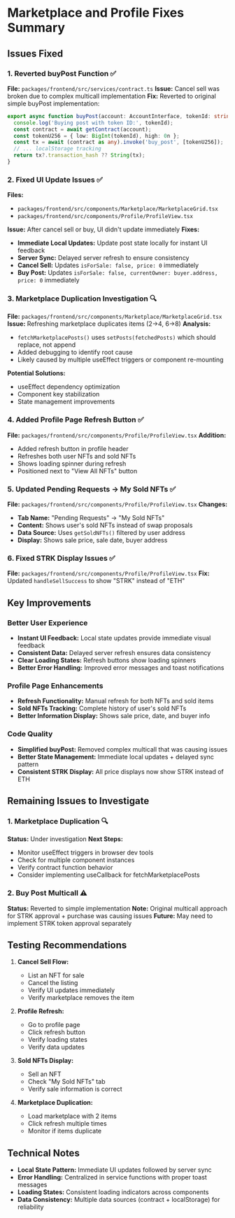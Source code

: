 # Marketplace and Profile Fixes Summary

## Issues Fixed

### 1. **Reverted buyPost Function** ✅
**File:** `packages/frontend/src/services/contract.ts`
**Issue:** Cancel sell was broken due to complex multicall implementation
**Fix:** Reverted to original simple buyPost implementation:
```typescript
export async function buyPost(account: AccountInterface, tokenId: string | number | bigint): Promise<string> {
  console.log('Buying post with token ID:', tokenId);
  const contract = await getContract(account);
  const tokenU256 = { low: BigInt(tokenId), high: 0n };
  const tx = await (contract as any).invoke('buy_post', [tokenU256]);
  // ... localStorage tracking
  return tx?.transaction_hash ?? String(tx);
}
```

### 2. **Fixed UI Update Issues** ✅
**Files:** 
- `packages/frontend/src/components/Marketplace/MarketplaceGrid.tsx`
- `packages/frontend/src/components/Profile/ProfileView.tsx`

**Issue:** After cancel sell or buy, UI didn't update immediately
**Fixes:**
- **Immediate Local Updates:** Update post state locally for instant UI feedback
- **Server Sync:** Delayed server refresh to ensure consistency
- **Cancel Sell:** Updates `isForSale: false, price: 0` immediately
- **Buy Post:** Updates `isForSale: false, currentOwner: buyer.address, price: 0` immediately

### 3. **Marketplace Duplication Investigation** 🔍
**File:** `packages/frontend/src/components/Marketplace/MarketplaceGrid.tsx`
**Issue:** Refreshing marketplace duplicates items (2→4, 6→8)
**Analysis:** 
- `fetchMarketplacePosts()` uses `setPosts(fetchedPosts)` which should replace, not append
- Added debugging to identify root cause
- Likely caused by multiple useEffect triggers or component re-mounting

**Potential Solutions:**
- useEffect dependency optimization
- Component key stabilization
- State management improvements

### 4. **Added Profile Page Refresh Button** ✅
**File:** `packages/frontend/src/components/Profile/ProfileView.tsx`
**Addition:** 
- Added refresh button in profile header
- Refreshes both user NFTs and sold NFTs
- Shows loading spinner during refresh
- Positioned next to "View All NFTs" button

### 5. **Updated Pending Requests → My Sold NFTs** ✅
**File:** `packages/frontend/src/components/Profile/ProfileView.tsx`
**Changes:**
- **Tab Name:** "Pending Requests" → "My Sold NFTs"
- **Content:** Shows user's sold NFTs instead of swap proposals
- **Data Source:** Uses `getSoldNFTs()` filtered by user address
- **Display:** Shows sale price, sale date, buyer address

### 6. **Fixed STRK Display Issues** ✅
**File:** `packages/frontend/src/components/Profile/ProfileView.tsx`
**Fix:** Updated `handleSellSuccess` to show "STRK" instead of "ETH"

## Key Improvements

### Better User Experience
- **Instant UI Feedback:** Local state updates provide immediate visual feedback
- **Consistent Data:** Delayed server refresh ensures data consistency
- **Clear Loading States:** Refresh buttons show loading spinners
- **Better Error Handling:** Improved error messages and toast notifications

### Profile Page Enhancements
- **Refresh Functionality:** Manual refresh for both NFTs and sold items
- **Sold NFTs Tracking:** Complete history of user's sold NFTs
- **Better Information Display:** Shows sale price, date, and buyer info

### Code Quality
- **Simplified buyPost:** Removed complex multicall that was causing issues
- **Better State Management:** Immediate local updates + delayed sync pattern
- **Consistent STRK Display:** All price displays now show STRK instead of ETH

## Remaining Issues to Investigate

### 1. **Marketplace Duplication** 🔍
**Status:** Under investigation
**Next Steps:**
- Monitor useEffect triggers in browser dev tools
- Check for multiple component instances
- Verify contract function behavior
- Consider implementing useCallback for fetchMarketplacePosts

### 2. **Buy Post Multicall** ⚠️
**Status:** Reverted to simple implementation
**Note:** Original multicall approach for STRK approval + purchase was causing issues
**Future:** May need to implement STRK token approval separately

## Testing Recommendations

1. **Cancel Sell Flow:**
   - List an NFT for sale
   - Cancel the listing
   - Verify UI updates immediately
   - Verify marketplace removes the item

2. **Profile Refresh:**
   - Go to profile page
   - Click refresh button
   - Verify loading states
   - Verify data updates

3. **Sold NFTs Display:**
   - Sell an NFT
   - Check "My Sold NFTs" tab
   - Verify sale information is correct

4. **Marketplace Duplication:**
   - Load marketplace with 2 items
   - Click refresh multiple times
   - Monitor if items duplicate

## Technical Notes

- **Local State Pattern:** Immediate UI updates followed by server sync
- **Error Handling:** Centralized in service functions with proper toast messages
- **Loading States:** Consistent loading indicators across components
- **Data Consistency:** Multiple data sources (contract + localStorage) for reliability
